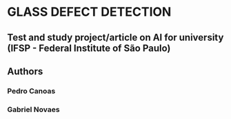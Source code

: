 # GLASS DEFECT DETECTION
## Test and study project/article on AI for university (IFSP - Federal Institute of São Paulo)

## Authors
### Pedro Canoas
### Gabriel Novaes